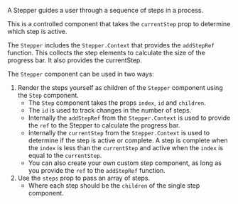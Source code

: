 A Stepper guides a user through a sequence of steps in a process.

This is a controlled component that takes the `currentStep` prop to determine which step is active.

The `Stepper` includes the `Stepper.Context` that provides the `addStepRef` function. This collects the step elements to calculate the size of the progress bar. It also provides the currentStep.

The `Stepper` component can be used in two ways:
1. Render the steps yourself as children of the `Stepper` component using the `Step` component.
   - The `Step` component takes the props `index`, `id` and `children`.
   - The `id` is used to track changes in the number of steps.
   - Internally the `addStepRef` from the `Stepper.Context` is used to provide the `ref` to the Stepper to calculate the progress bar.
   - Internally the `currentStep` from the `Stepper.Context` is used to determine if the step is active or complete. A step is complete when the `index` is less than the `currentStep` and active when the `index` is equal to the `currentStep`.
   - You can also create your own custom step component, as long as you provide the `ref` to the `addStepRef` function.
2. Use the `steps` prop to pass an array of steps.
   - Where each step should be the `children` of the single step component.